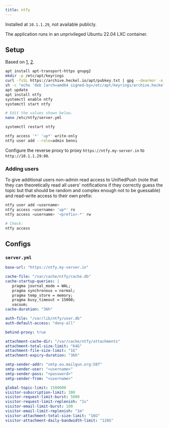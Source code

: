 ```yaml
---
title: ntfy
---
```


Installed at `10.1.1.29`, not available publicly.

The application runs in an unprivileged Ubuntu 22.04 LXC container.

## Setup

Based on [1](https://web.archive.org/web/20221218142222/https://docs.ntfy.sh/install/), [2](https://web.archive.org/web/20221218141833/https://docs.ntfy.sh/config/#behind-a-proxy-tls-etc).

```sh
apt install apt-transport-https gnupg2
mkdir -p /etc/apt/keyrings
curl -fsSL https://archive.heckel.io/apt/pubkey.txt | gpg --dearmor -o /etc/apt/keyrings/archive.heckel.io.gpg
sh -c "echo 'deb [arch=amd64 signed-by=/etc/apt/keyrings/archive.heckel.io.gpg] https://archive.heckel.io/apt debian main' > /etc/apt/sources.list.d/archive.heckel.io.list"
apt update
apt install ntfy
systemctl enable ntfy
systemctl start ntfy

# Edit the values shown below.
nano /etc/ntfy/server.yml

systemctl restart ntfy

ntfy access '*' 'up*' write-only
ntfy user add --role=admin benni
```

Configure the reverse proxy to proxy `https://ntfy.my-server.in` to `http://10.1.1.29:80`.

### Adding users

To give additional users non-admin read access to UnifiedPush (note that they can theoretically read all users' notifications if they correctly guess the topic but that should be random and complex enough not to be guessable) and read-write access to their own prefix:

```sh
ntfy user add <username>
ntfy access <username> 'up*' ro
ntfy access <username> '<prefix>-*' rw

# Check:
ntfy access
```

## Configs

### `server.yml`

```yml
base-url: "https://ntfy.my-server.in"

cache-file: "/var/cache/ntfy/cache.db"
cache-startup-queries: |
   pragma journal_mode = WAL;
   pragma synchronous = normal;
   pragma temp_store = memory;
   pragma busy_timeout = 15000;
   vacuum;
cache-duration: "36h"

auth-file: "/var/lib/ntfy/user.db"
auth-default-access: "deny-all"

behind-proxy: true

attachment-cache-dir: "/var/cache/ntfy/attachments"
attachment-total-size-limit: "64G"
attachment-file-size-limit: "1G"
attachment-expiry-duration: "36h"

smtp-sender-addr: "smtp.eu.mailgun.org:587"
smtp-sender-user: "<username>"
smtp-sender-pass: "<password>"
smtp-sender-from: "<username>"

global-topic-limit: 1500000
visitor-subscription-limit: 300
visitor-request-limit-burst: 5000
visitor-request-limit-replenish: "1s"
visitor-email-limit-burst: 100
visitor-email-limit-replenish: "1m"
visitor-attachment-total-size-limit: "16G"
visitor-attachment-daily-bandwidth-limit: "128G"
```
